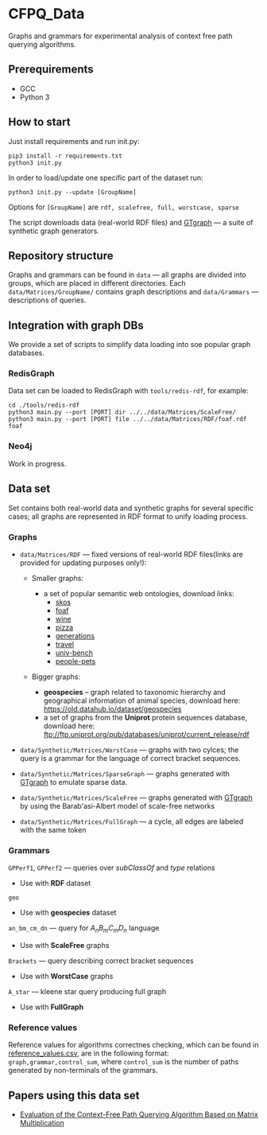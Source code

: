 # CFPQ_Data

Graphs and grammars for experimental analysis of context free path querying algorithms.

## Prerequirements
* GCC
* Python 3

## How to start

Just install requirements and run init.py: 

```
pip3 install -r requirements.txt
python3 init.py
```

In order to load/update one specific part of the dataset run:
```
python3 init.py --update [GroupName]
```
Options for ```[GroupName]``` are ```rdf, scalefree, full, worstcase, sparse```

The script downloads data (real-world RDF files) and [GTgraph](http://www.cse.psu.edu/~kxm85/software/GTgraph/) — a suite of synthetic graph generators.

## Repository structure

Graphs and grammars can be found in  ```data``` — all graphs are divided into groups, which are placed in different directories. Each ```data/Matrices/GroupName/``` contains graph descriptions and ```data/Grammars``` — descriptions of queries. 

## Integration with graph DBs

We provide a set of scripts to simplify data loading into soe popular graph databases.

### RedisGraph

Data set can be loaded to RedisGraph with ```tools/redis-rdf```, for example:
```
cd ./tools/redis-rdf
python3 main.py --port [PORT] dir ../../data/Matrices/ScaleFree/
python3 main.py --port [PORT] file ../../data/Matrices/RDF/foaf.rdf foaf
```

### Neo4j

Work in progress.

## Data set

Set contains both real-world data and synthetic graphs for several specific cases; all graphs are represented in RDF format to unify loading process.

### Graphs

- ```data/Matrices/RDF``` — fixed versions of real-world RDF files(links are provided for updating purposes only!):

   - Smaller graphs:
      - a set of popular semantic web ontologies, download links:
         - [skos](https://www.w3.org/2009/08/skos-reference/skos.rdf)
         - [foaf](http://xmlns.com/foaf/0.1/)
         - [wine](https://www.w3.org/TR/owl-guide/wine.rdf)
         - [pizza](https://protege.stanford.edu/ontologies/pizza/pizza.owl)
         - [generations](http://www.owl-ontologies.com/generations.owl)
         - [travel](https://protege.stanford.edu/ontologies/travel.owl)
         - [univ-bench](http://swat.cse.lehigh.edu/onto/univ-bench.owl)
         - [people-pets](http://owl.man.ac.uk/tutorial/people+pets.rdf)
  
  - Bigger graphs:
    - **geospecies** – graph related to taxonomic hierarchy and geographical information of animal species, download here: <https://old.datahub.io/dataset/geospecies> 
    - a set of graphs from the **Uniprot** protein sequences database, download here: <ftp://ftp.uniprot.org/pub/databases/uniprot/current_release/rdf>

- ```data/Synthetic/Matrices/WorstCase``` — graphs with two cylces; the query is a grammar for the language of correct bracket sequences.

- ```data/Synthetic/Matrices/SparseGraph``` — graphs generated with [GTgraph](http://www.cse.psu.edu/~kxm85/software/GTgraph/) to emulate sparse data.

- ```data/Synthetic/Matrices/ScaleFree``` — graphs generated with [GTgraph](http://www.cse.psu.edu/~kxm85/software/GTgraph/) by using the Barab\'asi-Albert model of scale-free networks

- ```data/Synthetic/Matrices/FullGraph``` — a cycle, all edges are labeled with the same token 

### Grammars

```GPPerf1```, ```GPPerf2``` — queries over _subClassOf_ and _type_ relations 
  - Use with **RDF** dataset

```geo```
  - Use with **geospecies** dataset

```an_bm_cm_dn``` — query for _A<sub>n</sub>B<sub>m</sub>C<sub>m</sub>D<sub>n</sub>_ language
  - Use with **ScaleFree** graphs

```Brackets``` — query describing correct bracket sequences
  - Use with **WorstCase** graphs

```A_star``` — kleene star query producing full graph
  - Use with **FullGraph**

### Reference values

Reference values for algorithms correctnes checking, which can be found in [reference_values.csv](./reference_values.csv), are in the following format: ```graph,grammar,control_sum```, where ```control_sum``` is the number of paths generated by non-terminals of the grammars.

## Papers using this data set

- [Evaluation of the Context-Free Path Querying Algorithm Based on Matrix Multiplication](https://dl.acm.org/citation.cfm?id=3328503)
